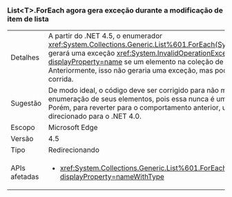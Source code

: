 ### <a name="listlttgtforeach-can-throw-exception-when-modifying-list-item"></a>List&lt;T&gt;.ForEach agora gera exceção durante a modificação de item de lista

|   |   |
|---|---|
|Detalhes|A partir do .NET 4.5, o enumerador <xref:System.Collections.Generic.List%601.ForEach(System.Action{%600})> gerará uma exceção <xref:System.InvalidOperationException?displayProperty=name> se um elemento na coleção de chamada for modificado. Anteriormente, isso não geraria uma exceção, mas podia levar a condições de corrida.|
|Sugestão|De modo ideal, o código deve ser corrigido para não modificar listas durante a enumeração de seus elementos, pois essa nunca é uma operação segura. Porém, para reverter para o comportamento anterior, um aplicativo pode ser direcionado para o .NET 4.0.|
|Escopo|Microsoft Edge|
|Versão|4.5|
|Tipo|Redirecionando|
|APIs afetadas|<ul><li><xref:System.Collections.Generic.List%601.ForEach(System.Action{%600})?displayProperty=nameWithType></li></ul>|

